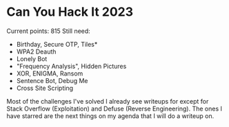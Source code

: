 # Can You Hack It 2023
Current points: 815
Still need:
- Birthday, Secure OTP, Tiles*
- WPA2 Deauth
- Lonely Bot
- "Frequency Analysis", Hidden Pictures
- XOR, ENIGMA, Ransom
- Sentence Bot, Debug Me
- Cross Site Scripting

Most of the challenges I've solved I already see writeups for except for Stack Overflow (Exploitation) and Defuse (Reverse Engineering). The ones I have starred are the next things on my agenda that I will do a writeup on.
